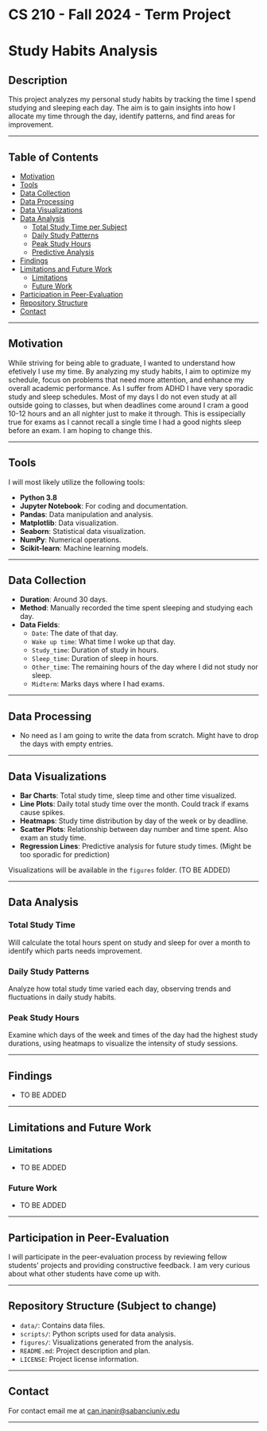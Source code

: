 # CS 210 - Fall 2024 - Term Project
# Study Habits Analysis

## Description

This project analyzes my personal study habits by tracking the time I spend studying and sleeping each day. The aim is to gain insights into how I allocate my time through the day, identify patterns, and find areas for improvement.

---

## Table of Contents

- [Motivation](#motivation)
- [Tools](#tools)
- [Data Collection](#data-collection)
- [Data Processing](#data-processing)
- [Data Visualizations](#data-visualizations)
- [Data Analysis](#data-analysis)
  - [Total Study Time per Subject](#total-study-time-per-subject)
  - [Daily Study Patterns](#daily-study-patterns)
  - [Peak Study Hours](#peak-study-hours)
  - [Predictive Analysis](#predictive-analysis)
- [Findings](#findings)
- [Limitations and Future Work](#limitations-and-future-work)
  - [Limitations](#limitations)
  - [Future Work](#future-work)
- [Participation in Peer-Evaluation](#participation-in-peer-evaluation)
- [Repository Structure](#repository-structure)
- [Contact](#contact)

---

## Motivation

While striving for being able to graduate, I wanted to understand how efetively I use my time. By analyzing my study habits, I aim to optimize my schedule, focus on problems that need more attention, and enhance my overall academic performance.
As I suffer from ADHD I have very sporadic study and sleep schedules. Most of my days I do not even study at all outside going to classes, but when deadlines come around I cram a good 10-12 hours and an all nighter just to make it through. This is essipecially true for exams as I cannot recall a single time I had a good nights sleep before an exam. I am hoping to change this.

---

## Tools

I will most likely utilize the following tools:
- **Python 3.8**
- **Jupyter Notebook**: For coding and documentation.
- **Pandas**: Data manipulation and analysis.
- **Matplotlib**: Data visualization.
- **Seaborn**: Statistical data visualization.
- **NumPy**: Numerical operations.
- **Scikit-learn**: Machine learning models.

---

## Data Collection

- **Duration**: Around 30 days.
- **Method**: Manually recorded the time spent sleeping and studying each day.
- **Data Fields**:
  - `Date`: The date of that day.
  - `Wake up time`: What time I woke up that day.
  - `Study_time`: Duration of study in hours.
  - `Sleep_time`: Duration of sleep in hours.
  - `Other_time`: The remaining hours of the day where I did not study nor sleep.
  - `Midterm`: Marks days where I had exams.

---

## Data Processing

- No need as I am going to write the data from scratch. Might have to drop the days with empty entries.

---

## Data Visualizations

- **Bar Charts**: Total study time, sleep time and other time visualized.
- **Line Plots**: Daily total study time over the month. Could track if exams cause spikes.
- **Heatmaps**: Study time distribution by day of the week or by deadline.
- **Scatter Plots**: Relationship between day number and time spent. Also exam an study time.
- **Regression Lines**: Predictive analysis for future study times. (Might be too sporadic for prediction)

Visualizations will be available in the `figures` folder. (TO BE ADDED)

---

## Data Analysis

### Total Study Time

Will calculate the total hours spent on study and sleep for over a month to identify which parts needs improvement.

### Daily Study Patterns

Analyze how total study time varied each day, observing trends and fluctuations in daily study habits.

### Peak Study Hours

Examine which days of the week and times of the day had the highest study durations, using heatmaps to visualize the intensity of study sessions.

---

## Findings

- TO BE ADDED

---

## Limitations and Future Work

### Limitations

- TO BE ADDED

### Future Work

- TO BE ADDED

---

## Participation in Peer-Evaluation

I will participate in the peer-evaluation process by reviewing fellow students' projects and providing constructive feedback.
I am very curious about what other students have come up with.

---

## Repository Structure (Subject to change)

- `data/`: Contains data files.
- `scripts/`: Python scripts used for data analysis.
- `figures/`: Visualizations generated from the analysis.
- `README.md`: Project description and plan.
- `LICENSE`: Project license information.

---

## Contact

For contact email me at can.inanir@sabanciuniv.edu

---

